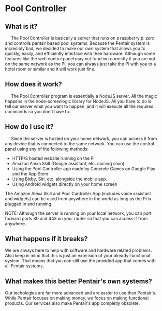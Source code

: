 # Pool Controller

## What is it?
&nbsp;&nbsp;&nbsp;&nbsp;&nbsp;The Pool Controller is basically a server that runs on a raspberry pi zero and controlls pentair based pool systems. Because the Pentair system is incredibly bad, we decided to make our own system that allows you to quickly, easily, and efficiently interface with their hardware. Although some features like the web control panel may not function correctly if you are not on the same network as the Pi, you can always just take the Pi with you to a hotel room or similar and it will work just fine.

## How does it work?
&nbsp;&nbsp;&nbsp;&nbsp;&nbsp;The Pool Controller program is essentially a NodeJS server. All the magic happens in the node-screenlogic library for NodeJS. All you have to do is tell our server what you want to happen, and it will execute all the required commands so you don't have to.

## How do I use it?
&nbsp;&nbsp;&nbsp;&nbsp;&nbsp;Since the server is hosted on your home network, you can access it from any device that is connected to the same network. You can use the control panel using any of the following methods:

- HTTP/S hosted website running on the Pi
- Amazon Alexa Skill (Google assistant, etc. coming soon)
- Using the Pool Controller app made by Concrete Games on Google Play and the App Store
- Using Bixby, Siri, etc. alongside the mobile app.
- Using Android widgets directly on your home screen

The Amazon Alexa Skill and Pool Controller App (includes voice assistant and widgets) can be used from anywhere in the world as long as the Pi is plugged in and running.

NOTE: Although the server is running on your local network, you can port forward ports 80 and 443 on your router so that you can access if from anywhere. 

## What happens if it breaks?

We are always here to help with software and hardware related problems. Also keep in mind that this is just an extension of your already-functional system. That means that you can still use the provided app that comes with all Pentair systems.

## What makes this better Pentair's own systems?

Our techologies are far more advanced and are easier to use than Pentair's. While Pentair focuses on making money, we focus on making functional products. Our services also make Pentair's app completly obsolete. 